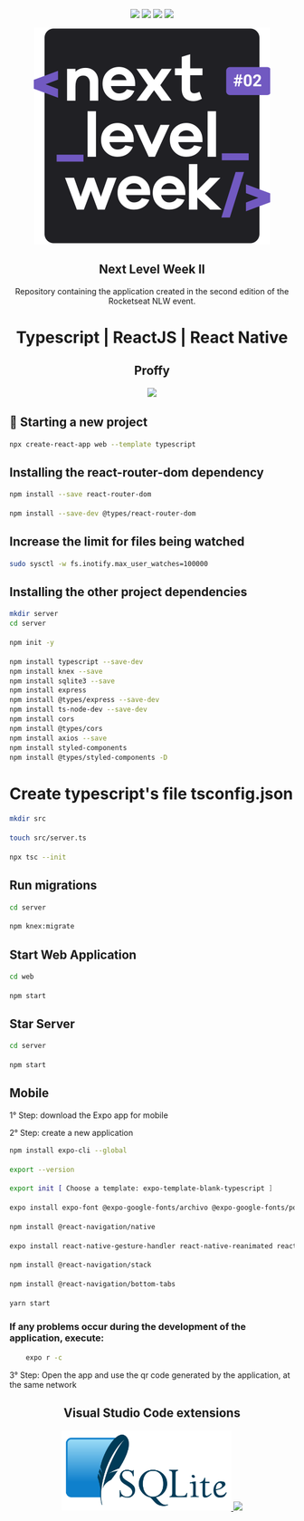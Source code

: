 <p align="center">
    <img src="https://img.shields.io/github/license/MagicalStrangeQuark/NLW2"/>
    <img src="https://img.shields.io/github/last-commit/MagicalStrangeQuark/NLW2"/>
    <img src="https://img.shields.io/github/languages/count/MagicalStrangeQuark/NLW2"/>
    <img src="https://img.shields.io/github/languages/top/MagicalStrangeQuark/NLW2"/>
</p>

<p align="center">
    <img src="logo.svg"/>
</p>

<h2 align="center">
    Next Level Week II
</h2>

<p align="center">
    Repository containing the application created in the second edition of the Rocketseat NLW event.
</p>

<h1 align="center">
    Typescript | ReactJS | React Native 
</h1>

<h2 align="center">
    Proffy
</h2>

<p align="center">
    <img src="https://media.giphy.com/media/cPfjwUZtwArxyHVqjz/giphy.gif">
</p>

## 👺 Starting a new project

```bash
npx create-react-app web --template typescript
```

## Installing the react-router-dom dependency

```bash
npm install --save react-router-dom

npm install --save-dev @types/react-router-dom
```

## Increase the limit for files being watched

```bash
sudo sysctl -w fs.inotify.max_user_watches=100000
```

## Installing the other project dependencies

```bash
mkdir server
cd server

npm init -y

npm install typescript --save-dev
npm install knex --save
npm install sqlite3 --save
npm install express
npm install @types/express --save-dev
npm install ts-node-dev --save-dev
npm install cors
npm install @types/cors
npm install axios --save
npm install styled-components
npm install @types/styled-components -D
```

# Create typescript's file tsconfig.json

```bash
mkdir src

touch src/server.ts

npx tsc --init
```

## Run migrations

```bash
cd server

npm knex:migrate
```

## Start Web Application

```bash
cd web

npm start
```

## Star Server

```bash
cd server

npm start
```

## Mobile

1° Step: download the Expo app for mobile

2° Step: create a new application

```bash
npm install expo-cli --global

export --version

export init [ Choose a template: expo-template-blank-typescript ]

expo install expo-font @expo-google-fonts/archivo @expo-google-fonts/poppins

npm install @react-navigation/native

expo install react-native-gesture-handler react-native-reanimated react-native-screens react-native-safe-area-context @react-native-community/masked-view

npm install @react-navigation/stack

npm install @react-navigation/bottom-tabs

yarn start
```

### If any problems occur during the development of the application, execute:

```bash
    expo r -c
```

3° Step: Open the app and use the qr code generated by the application, at the same network

<h2 align="center">
    Visual Studio Code extensions
</h2>

<p align="center">
    <a href="https://marketplace.visualstudio.com/items?itemName=alexcvzz.vscode-sqlite" >
        <img src="SQLite370.svg.png" width="300"></img>
    </a>
    <a href="https://marketplace.visualstudio.com/items?itemName=jpoissonnier.vscode-styled-components" >
        <img src="https://blog.jayway.com/wp-content/uploads/2019/05/New-Project-1.png" width="300"></img>
    </a>
</p>